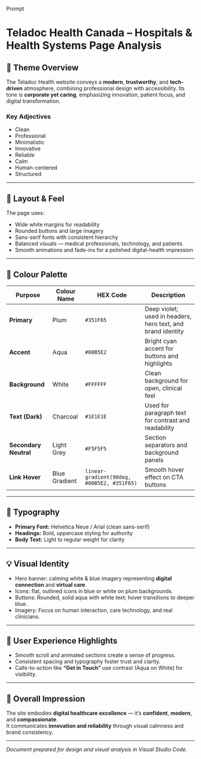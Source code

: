 Prompt

# Teladoc Health Canada – Hospitals & Health Systems Page Analysis

## 🎨 Theme Overview
The Teladoc Health website conveys a **modern**, **trustworthy**, and **tech-driven** atmosphere, combining professional design with accessibility. Its tone is **corporate yet caring**, emphasizing innovation, patient focus, and digital transformation.

### Key Adjectives
- Clean  
- Professional  
- Minimalistic  
- Innovative  
- Reliable  
- Calm  
- Human-centered  
- Structured  

---

## 🧭 Layout & Feel
The page uses:
- Wide white margins for readability  
- Rounded buttons and large imagery  
- Sans-serif fonts with consistent hierarchy  
- Balanced visuals — medical professionals, technology, and patients  
- Smooth animations and fade-ins for a polished digital-health impression  

---

## 🎨 Colour Palette

| Purpose | Colour Name | HEX Code | Description |
|----------|--------------|----------|--------------|
| **Primary** | Plum | `#351F65` | Deep violet; used in headers, hero text, and brand identity |
| **Accent** | Aqua | `#00B5E2` | Bright cyan accent for buttons and highlights |
| **Background** | White | `#FFFFFF` | Clean background for open, clinical feel |
| **Text (Dark)** | Charcoal | `#1E1E1E` | Used for paragraph text for contrast and readability |
| **Secondary Neutral** | Light Grey | `#F5F5F5` | Section separators and background panels |
| **Link Hover** | Blue Gradient | `linear-gradient(90deg, #00B5E2, #351F65)` | Smooth hover effect on CTA buttons |

---

## 🧩 Typography
- **Primary Font:** Helvetica Neue / Arial (clean sans-serif)
- **Headings:** Bold, uppercase styling for authority
- **Body Text:** Light to regular weight for clarity

---

## 💡 Visual Identity
- Hero banner: calming white & blue imagery representing **digital connection** and **virtual care**.  
- Icons: flat, outlined icons in blue or white on plum backgrounds.  
- Buttons: Rounded, solid aqua with white text; hover transitions to deeper blue.  
- Imagery: Focus on human interaction, care technology, and real clinicians.  

---

## 📱 User Experience Highlights
- Smooth scroll and animated sections create a sense of progress.  
- Consistent spacing and typography foster trust and clarity.  
- Calls-to-action like **“Get in Touch”** use contrast (Aqua on White) for visibility.  

---

## 🏁 Overall Impression
The site embodies **digital healthcare excellence** — it’s **confident**, **modern**, and **compassionate**.  
It communicates **innovation and reliability** through visual calmness and brand consistency.

---

*Document prepared for design and visual analysis in Visual Studio Code.*


